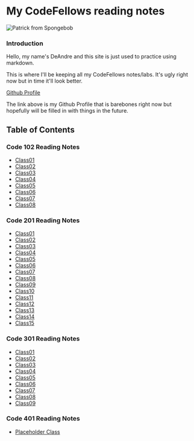 # My CodeFellows reading notes

![Patrick from Spongebob](https://i.kym-cdn.com/entries/icons/original/000/009/803/spongebob-squarepants-patrick-spongebob-patrick-star-background-225039.jpg)




### Introduction

Hello, my name's DeAndre and this site is just used to practice using markdown.

This is where I'll be keeping all my CodeFellows notes/labs.
It's ugly right now but in time it'll look better.

[Github Profile](https://github.com/HighMid)


The link above is my Github Profile that is barebones right now but hopefully will be filled in with things in the future.


## Table of Contents

### Code 102 Reading Notes


- [Class01](https://HighMid.github.io/reading-notes/102-notes/class-01)
- [Class02](https://HighMid.github.io/reading-notes/102-notes/class-02)
- [Class03](https://HighMid.github.io/reading-notes/102-notes/class-03)
- [Class04](https://HighMid.github.io/reading-notes/102-notes/class-04)
- [Class05](https://HighMid.github.io/reading-notes/102-notes/class-05)
- [Class06](https://HighMid.github.io/reading-notes/102-notes/class-06)
- [Class07](https://HighMid.github.io/reading-notes/102-notes/class-07)
- [Class08](https://HighMid.github.io/reading-notes/102-notes/class-08)

### Code 201 Reading Notes

- [Class01](https://HighMid.github.io/reading-notes/201-notes/class-01)
- [Class02](https://HighMid.github.io/reading-notes/201-notes/class-02)
- [Class03](https://HighMid.github.io/reading-notes/201-notes/class-03)
- [Class04](https://HighMid.github.io/reading-notes/201-notes/class-04)
- [Class05](https://HighMid.github.io/reading-notes/201-notes/class-05)
- [Class06](https://HighMid.github.io/reading-notes/201-notes/class-06)
- [Class07](https://HighMid.github.io/reading-notes/201-notes/class-07)
- [Class08](https://HighMid.github.io/reading-notes/201-notes/class-08)
- [Class09](https://HighMid.github.io/reading-notes/201-notes/class-09)
- [Class10](https://HighMid.github.io/reading-notes/201-notes/class-10)
- [Class11](https://HighMid.github.io/reading-notes/201-notes/class-11)
- [Class12](https://HighMid.github.io/reading-notes/201-notes/class-12)
- [Class13](https://HighMid.github.io/reading-notes/201-notes/class-13)
- [Class14](https://HighMid.github.io/reading-notes/201-notes/class-14)
- [Class15](https://HighMid.github.io/reading-notes/201-notes/class-15)

### Code 301 Reading Notes

- [Class01](https://HighMid.github.io/reading-notes/301-notes/class-01)
- [Class02](https://HighMid.github.io/reading-notes/301-notes/class-02)
- [Class03](https://HighMid.github.io/reading-notes/301-notes/class-03)
- [Class04](https://HighMid.github.io/reading-notes/301-notes/class-04)
- [Class05](https://HighMid.github.io/reading-notes/301-notes/class-05)
- [Class06](https://HighMid.github.io/reading-notes/301-notes/class-06)
- [Class07](https://HighMid.github.io/reading-notes/301-notes/class-07)
- [Class08](https://HighMid.github.io/reading-notes/301-notes/class-08)
- [Class09](https://HighMid.github.io/reading-notes/301-notes/class-09)

### Code 401 Reading Notes

- [Placeholder Class](https://HighMid.github.io/reading-notes/401-notes/class-01)